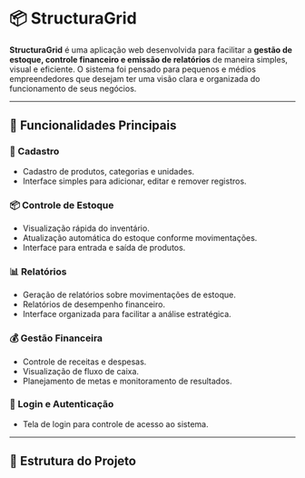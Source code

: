 # 📦 StructuraGrid

**StructuraGrid** é uma aplicação web desenvolvida para facilitar a **gestão de estoque, controle financeiro e emissão de relatórios** de maneira simples, visual e eficiente. O sistema foi pensado para pequenos e médios empreendedores que desejam ter uma visão clara e organizada do funcionamento de seus negócios.

---

## 📌 Funcionalidades Principais

### 📁 Cadastro
- Cadastro de produtos, categorias e unidades.
- Interface simples para adicionar, editar e remover registros.

### 📦 Controle de Estoque
- Visualização rápida do inventário.
- Atualização automática do estoque conforme movimentações.
- Interface para entrada e saída de produtos.

### 📊 Relatórios
- Geração de relatórios sobre movimentações de estoque.
- Relatórios de desempenho financeiro.
- Interface organizada para facilitar a análise estratégica.

### 💰 Gestão Financeira
- Controle de receitas e despesas.
- Visualização de fluxo de caixa.
- Planejamento de metas e monitoramento de resultados.

### 🔐 Login e Autenticação
- Tela de login para controle de acesso ao sistema.

---

## 🧱 Estrutura do Projeto

